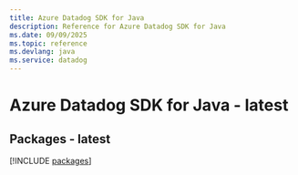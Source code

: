 ```yaml
---
title: Azure Datadog SDK for Java
description: Reference for Azure Datadog SDK for Java
ms.date: 09/09/2025
ms.topic: reference
ms.devlang: java
ms.service: datadog
---
```

# Azure Datadog SDK for Java - latest
## Packages - latest
[!INCLUDE [packages](datadog-index.md)]